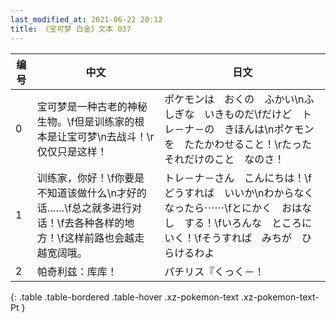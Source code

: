 ```yaml
---
last_modified_at: 2021-06-22 20:12
title: 《宝可梦 白金》文本 037
---
```

| 编号 | 中文 | 日文 |
| ---- | ---- | ---- |
| 0 | 宝可梦是一种古老的神秘生物。\f但是训练家的根本是让宝可梦\n去战斗！\r仅仅只是这样！ | ポケモンは　おくの　ふかい\nふしぎな　いきものだ\fだけど　トレ－ナ－の　きほんは\nポケモンを　たたかわせること！\rたった　それだけのこと　なのさ！ |
| 1 | 训练家，你好！\f你要是不知道该做什么\n才好的话……\f总之就多进行对话！\f去各种各样的地方！\f这样前路也会越走越宽阔哦。 | トレ－ナ－さん　こんにちは！\fどうすれば　いいか\nわからなくなったら⋯⋯\fとにかく　おはなし　する！\fいろんな　ところに　いく！\fそうすれば　みちが　ひらけるわよ |
| 2 | 帕奇利兹：库库！ | パチリス『くっく－！ |
{: .table .table-bordered .table-hover .xz-pokemon-text .xz-pokemon-text-Pt }